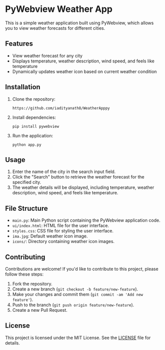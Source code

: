 # PyWebview Weather App

This is a simple weather application built using PyWebview, which allows you to view weather forecasts for different cities.

## Features

- View weather forecast for any city
- Displays temperature, weather description, wind speed, and feels like temperature
- Dynamically updates weather icon based on current weather condition

## Installation

1. Clone the repository:

    ```
    https://github.com/iadityanath8/WeatherApppy
    ```

2. Install dependencies:

    ```
    pip install pywebview
    ```

3. Run the application:

    ```
    python app.py
    ```

## Usage

1. Enter the name of the city in the search input field.
2. Click the "Search" button to retrieve the weather forecast for the specified city.
3. The weather details will be displayed, including temperature, weather description, wind speed, and feels like temperature.

## File Structure

- `main.py`: Main Python script containing the PyWebview application code.
- `ui/index.html`: HTML file for the user interface.
- `styles.css`: CSS file for styling the user interface.
- `ima.jpg`: Default weather icon image.
- `icons/`: Directory containing weather icon images.

## Contributing

Contributions are welcome! If you'd like to contribute to this project, please follow these steps:

1. Fork the repository.
2. Create a new branch (`git checkout -b feature/new-feature`).
3. Make your changes and commit them (`git commit -am 'Add new feature'`).
4. Push to the branch (`git push origin feature/new-feature`).
5. Create a new Pull Request.

## License

This project is licensed under the MIT License. See the [LICENSE](LICENSE) file for details.

